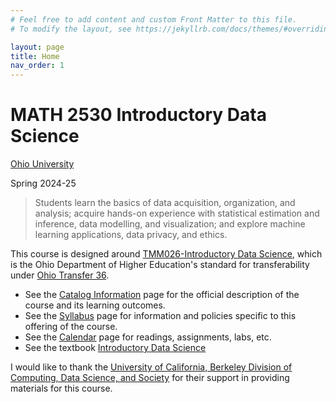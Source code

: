 ```yaml
---
# Feel free to add content and custom Front Matter to this file.
# To modify the layout, see https://jekyllrb.com/docs/themes/#overriding-theme-defaults

layout: page
title: Home
nav_order: 1
---
```


# MATH 2530 Introductory Data Science

[Ohio University](https://www.ohio.edu/)

Spring 2024-25


> Students learn the basics of data acquisition, organization, and analysis; acquire hands-on experience with statistical estimation and inference, data modelling, and visualization; and explore machine learning applications, data privacy, and ethics.

This course is designed around [TMM026-Introductory Data Science](https://www.ohiohighered.org/sites/default/files/uploads/transfer/policy/Introductory%20to%20Data%20Science%20Learning%20Outcomes%20%2812.3.21%29.pdf), which is the Ohio Department of Higher Education's standard for transferability under [Ohio Transfer 36](https://www.ohiohighered.org/Ohio-Transfer-36).

* See the [Catalog Information](catalog/) page for the official description of the course and its learning outcomes.
* See the [Syllabus](syllabus/) page for information and policies specific to this offering of the course.
* See the [Calendar](calendar/) page for readings, assignments, labs, etc.
* See the textbook [Introductory Data Science](https://data-ohio.github.io/introductory-data-science/)

I would like to thank the [University of California, Berkeley Division of Computing, Data Science, and Society](https://data.berkeley.edu/) for their support in providing materials for this course.
